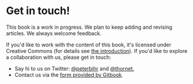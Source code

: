 # Get in touch!

This book is a work in progress. We plan to keep adding and revising articles. We always welcome feedback. 

If you'd like to work with the content of this book, it's licensed under Creative Commons (for details see [the introduction](README.md)). If you'd like to explore a collaboration with us, please get in touch:

* Say hi to us on Twitter: [@peterbihr](https://twitter.com/peterbihr) and [@thornet.](https://twitter.com/thornet)
* Contact us via the [form provided by Gitbook](http://theconnectedhome.org/).




